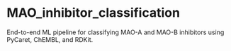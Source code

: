 # MAO_inhibitor_classification
End-to-end ML pipeline for classifying MAO-A and MAO-B inhibitors using PyCaret, ChEMBL, and RDKit.
